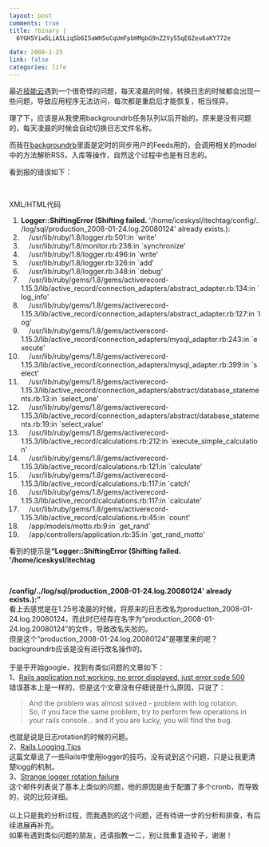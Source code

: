 ```yaml
--- 
layout: post
comments: true
title: !binary |
  6YGH5Yiw5LiA5Liq5b6I5aWH5oCqUmFpbHMgbG9nZ2Vy55qE6Zeu6aKY772e

date: 2008-1-25
link: false
categories: life
---
```

<p>最近<a href="http://www.itechtag.com/">技能云</a>遇到一个很奇怪的问题，每天凌晨的时候，转换日志的时候都会出现一些问题，导致应用程序无法访问，每次都是重启后才能恢复，相当怪异。</p>
<p>理了下，应该是从我使用backgroundrb任务队列以后开始的，原来是没有问题的，每天凌晨的时候会自动切换日志文件名称。</p>
<p>而我在<a href="http://iceskysl.1sters.com/?action=show&amp;id=194">backgroundrb</a>里面是定时的同步用户的Feeds用的，会调用相关的model中的方法解析RSS，入库等操作，自然这个过程中也是有日志的。</p>
<p>看到报的错误如下：</p>
<p>&nbsp;</p>
<div class="codeText">
<div class="codeHead">XML/HTML代码</div>
<ol class="dp-xml" start="1">
    <li class="alt"><span><span><strong>Logger::ShiftingError&nbsp;(Shifting&nbsp;failed.&nbsp;</strong>'/home/iceskysl/itechtag/config/../log/sql/production_2008-01-24.log.20080124'&nbsp;already&nbsp;exists.):&nbsp;&nbsp;</span></span></li>
    <li class=""><span>&nbsp;&nbsp;&nbsp;&nbsp;/usr/lib/ruby/1.8/logger.rb:501:in&nbsp;`write'&nbsp;&nbsp;</span></li>
    <li class="alt"><span>&nbsp;&nbsp;&nbsp;&nbsp;/usr/lib/ruby/1.8/monitor.rb:238:in&nbsp;`synchronize'&nbsp;&nbsp;</span></li>
    <li class=""><span>&nbsp;&nbsp;&nbsp;&nbsp;/usr/lib/ruby/1.8/logger.rb:496:in&nbsp;`write'&nbsp;&nbsp;</span></li>
    <li class="alt"><span>&nbsp;&nbsp;&nbsp;&nbsp;/usr/lib/ruby/1.8/logger.rb:326:in&nbsp;`add'&nbsp;&nbsp;</span></li>
    <li class=""><span>&nbsp;&nbsp;&nbsp;&nbsp;/usr/lib/ruby/1.8/logger.rb:348:in&nbsp;`debug'&nbsp;&nbsp;</span></li>
    <li class="alt"><span>&nbsp;&nbsp;&nbsp;&nbsp;/usr/lib/ruby/gems/1.8/gems/activerecord-1.15.3/lib/active_record/connection_adapters/abstract_adapter.rb:134:in&nbsp;`log_info'&nbsp;&nbsp;</span></li>
    <li class=""><span>&nbsp;&nbsp;&nbsp;&nbsp;/usr/lib/ruby/gems/1.8/gems/activerecord-1.15.3/lib/active_record/connection_adapters/abstract_adapter.rb:127:in&nbsp;`log'&nbsp;&nbsp;</span></li>
    <li class="alt"><span>&nbsp;&nbsp;&nbsp;&nbsp;/usr/lib/ruby/gems/1.8/gems/activerecord-1.15.3/lib/active_record/connection_adapters/mysql_adapter.rb:243:in&nbsp;`execute'&nbsp;&nbsp;</span></li>
    <li class=""><span>&nbsp;&nbsp;&nbsp;&nbsp;/usr/lib/ruby/gems/1.8/gems/activerecord-1.15.3/lib/active_record/connection_adapters/mysql_adapter.rb:399:in&nbsp;`select'&nbsp;&nbsp;</span></li>
    <li class="alt"><span>&nbsp;&nbsp;&nbsp;&nbsp;/usr/lib/ruby/gems/1.8/gems/activerecord-1.15.3/lib/active_record/connection_adapters/abstract/database_statements.rb:13:in&nbsp;`select_one'&nbsp;&nbsp;</span></li>
    <li class=""><span>&nbsp;&nbsp;&nbsp;&nbsp;/usr/lib/ruby/gems/1.8/gems/activerecord-1.15.3/lib/active_record/connection_adapters/abstract/database_statements.rb:19:in&nbsp;`select_value'&nbsp;&nbsp;</span></li>
    <li class="alt"><span>&nbsp;&nbsp;&nbsp;&nbsp;/usr/lib/ruby/gems/1.8/gems/activerecord-1.15.3/lib/active_record/calculations.rb:212:in&nbsp;`execute_simple_calculation'&nbsp;&nbsp;</span></li>
    <li class=""><span>&nbsp;&nbsp;&nbsp;&nbsp;/usr/lib/ruby/gems/1.8/gems/activerecord-1.15.3/lib/active_record/calculations.rb:121:in&nbsp;`calculate'&nbsp;&nbsp;</span></li>
    <li class="alt"><span>&nbsp;&nbsp;&nbsp;&nbsp;/usr/lib/ruby/gems/1.8/gems/activerecord-1.15.3/lib/active_record/calculations.rb:117:in&nbsp;`catch'&nbsp;&nbsp;</span></li>
    <li class=""><span>&nbsp;&nbsp;&nbsp;&nbsp;/usr/lib/ruby/gems/1.8/gems/activerecord-1.15.3/lib/active_record/calculations.rb:117:in&nbsp;`calculate'&nbsp;&nbsp;</span></li>
    <li class="alt"><span>&nbsp;&nbsp;&nbsp;&nbsp;/usr/lib/ruby/gems/1.8/gems/activerecord-1.15.3/lib/active_record/calculations.rb:45:in&nbsp;`count'&nbsp;&nbsp;</span></li>
    <li class=""><span>&nbsp;&nbsp;&nbsp;&nbsp;/app/models/motto.rb:9:in&nbsp;`get_rand'&nbsp;&nbsp;</span></li>
    <li class="alt"><span>&nbsp;&nbsp;&nbsp;&nbsp;/app/controllers/application.rb:35:in&nbsp;`get_rand_motto'&nbsp;&nbsp;</span></li>
</ol>
</div>
<p>看到的提示是<strong>&ldquo;Logger::ShiftingError (Shifting failed. '/home/iceskysl/itechtag</strong></p>
<p>&nbsp;</p>
<div id="1es3" class="ArwC7c ckChnd"><wbr></wbr><strong>/config/../log/sql/production</strong><wbr></wbr><strong>_2008-01-24.log.20080124' already exists.):&rdquo;<br />
</strong>看上去感觉是在1.25号凌晨的时候，将原来的日志改名为production_2008-01-24.log.20080124，而此时已经存在名字为&ldquo;production_2008-01-24.log.20080124&rdquo;的文件，导致改名失败的。<br />
但是这个&ldquo;production_2008-01-24.log.20080124&rdquo;是哪里来的呢？backgroundrb应该是没有进行改名操作的。<br />
<br />
于是乎开始google，找到有类似问题的文章如下：<br />
1、<a href="http://blog.zmok.net/articles/2007/02/14/rails-application-does-not-working-no-error-displayed-just-error-code-500">Rails application not working, no error displayed, just error code 500</a><br />
错误基本上是一样的，但是这个文章没有仔细说是什么原因，只说了：<br />
<blockquote>  And the problem was almost solved - problem with log rotation.  <br />
So, if you face the same problem, try to perform few operations in your rails console... and if you are lucky, you will find the bug.<br />
</blockquote>也就是说是日志rotation的时候的问题。<br />
2、<a href="http://maintainable.com/articles/rails_logging_tips">Rails Logging Tips</a><br />
这篇文章说了一些Rails中使用logger的技巧，没有说到这个问题，只是让我更清楚logg的机制。<br />
3、<a href="http://blade.nagaokaut.ac.jp/cgi-bin/scat.rb/ruby/ruby-talk/147782">Strange logger rotation failure</a><br />
这个邮件列表说了基本上类似的问题，他的原因是由于配置了多个cronb，而导致的，说的比较详细。<br />
<br />
以上只是我的分析过程，而我遇到的这个问题，还有待进一步的分析和排查，有后续进展再补充。<br />
如果有遇到类似问题的朋友，还请指教一二，别让我重复造轮子，谢谢！</div>
